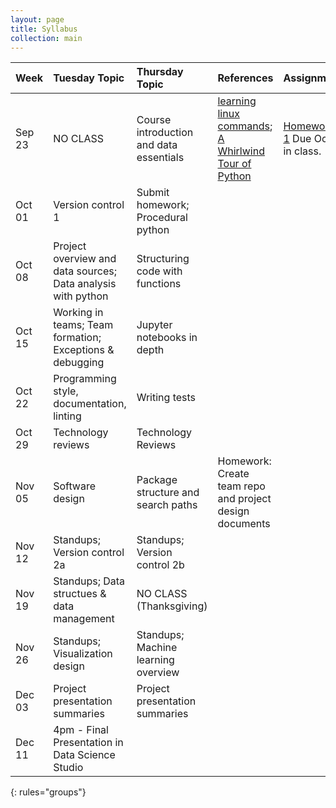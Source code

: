 ```yaml
---
layout: page
title: Syllabus
collection: main
---
```


| Week          | Tuesday Topic       | Thursday Topic     | References         | Assignment   |
|:--------------|:--------------------|:-------------------|:-------------------|:-------------|
|Sep 23 | NO CLASS | Course introduction and data essentials | [learning linux commands](http://linuxcommand.org/lc3_learning_the_shell.php); [A Whirlwind Tour of Python](https://jakevdp.github.io/WhirlwindTourOfPython/) | [Homework 1](https://classroom.github.com/a/yiSZgFof) Due Oct 4 in class. |
|Oct 01  | Version control 1                                                       | Submit homework; Procedural python | |
|Oct 08  | Project overview and data sources; Data analysis with python            | Structuring code with functions | | |
|Oct 15  | Working in teams; Team formation; Exceptions & debugging                | Jupyter notebooks in depth | | |
|Oct 22  | Programming style, documentation, linting                               | Writing tests | |
|Oct 29  | Technology reviews                                                      | Technology Reviews | |
|Nov 05  | Software design                                                         | Package structure and search paths | Homework: Create team repo and project design documents|
|Nov 12  | Standups; Version control 2a                                            | Standups; Version control 2b | |
|Nov 19  | Standups; Data structues & data management                              | NO CLASS (Thanksgiving)
|Nov 26  | Standups; Visualization design                                          | Standups; Machine learning overview | |
|Dec 03  | Project presentation summaries                                          | Project presentation summaries  ||
|Dec 11  | 4pm - Final Presentation in Data Science Studio | ||
{: rules="groups"}
